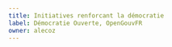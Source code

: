 ```yaml
---
title: Initiatives renforcant la démocratie
label: Démocratie Ouverte, OpenGouvFR
owner: alecoz
---
```

